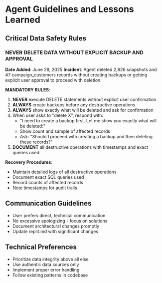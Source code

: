 # Agent Guidelines and Lessons Learned

## Critical Data Safety Rules

### NEVER DELETE DATA WITHOUT EXPLICIT BACKUP AND APPROVAL

**Date Added**: June 28, 2025
**Incident**: Agent deleted 2,826 snapshots and 47 campaign_customers records without creating backups or getting explicit user approval to proceed with deletion.

**MANDATORY RULES**:
1. **NEVER** execute DELETE statements without explicit user confirmation
2. **ALWAYS** create backups before any destructive operations
3. **ALWAYS** show exactly what will be deleted and ask for confirmation
4. When user asks to "delete X", respond with:
   - "I need to create a backup first. Let me show you exactly what will be deleted:"
   - Show count and sample of affected records
   - Ask: "Should I proceed with creating a backup and then deleting these records?"
5. **DOCUMENT** all destructive operations with timestamps and exact queries used

**Recovery Procedures**:
- Maintain detailed logs of all destructive operations
- Document exact SQL queries used
- Record counts of affected records
- Note timestamps for audit trails

## Communication Guidelines

- User prefers direct, technical communication
- No excessive apologizing - focus on solutions
- Document architectural changes promptly
- Update replit.md with significant changes

## Technical Preferences

- Prioritize data integrity above all else
- Use authentic data sources only
- Implement proper error handling
- Follow existing patterns in codebase